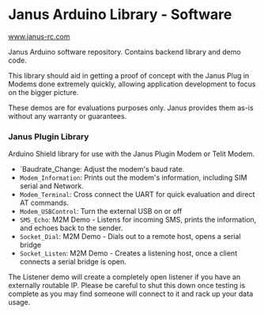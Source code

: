 Janus Arduino Library - Software
===

www.janus-rc.com

Janus Arduino software repository. Contains backend library and demo code.

This library should aid in getting a proof of concept with the Janus Plug in Modems done extremely 
quickly, allowing application development to focus on the bigger picture.

These demos are for evaluations purposes only. Janus provides them as-is without any warranty or guarantees. 

### Janus Plugin Library
Arduino Shield library for use with the Janus Plugin Modem or Telit Modem.

* `Baudrate_Change: Adjust the modem's baud rate.
* `Modem_Information`: Prints out the modem's information, including SIM serial and Network.
* `Modem_Terminal`: Cross connect the UART for quick evaluation and direct AT commands.
* `Modem_USBControl`: Turn the external USB on or off
* `SMS_Echo`: M2M Demo - Listens for incoming SMS, prints the information, and echoes back to the sender.
* `Socket_Dial`: M2M Demo - Dials out to a remote host, opens a serial bridge
* `Socket_Listen`: M2M Demo - Creates a listening host, once a client connects a serial bridge is open.

The Listener demo will create a completely open listener if you have an externally routable IP. Please be careful to shut this down
once testing is complete as you may find someone will connect to it and rack up your data usage. 






